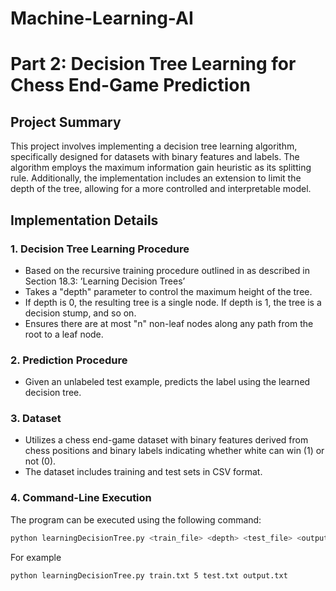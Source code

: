 # Machine-Learning-AI




# Part 2: Decision Tree Learning for Chess End-Game Prediction

## Project Summary

This project involves implementing a decision tree learning algorithm, specifically designed for datasets with binary features and labels. The algorithm employs the maximum information gain heuristic as its splitting rule. Additionally, the implementation includes an extension to limit the depth of the tree, allowing for a more controlled and interpretable model.

## Implementation Details

### 1. Decision Tree Learning Procedure

- Based on the recursive training procedure outlined in as described in Section 18.3: ’Learning Decision
Trees’ 
- Takes a "depth" parameter to control the maximum height of the tree.
- If depth is 0, the resulting tree is a single node. If depth is 1, the tree is a decision stump, and so on.
- Ensures there are at most "n" non-leaf nodes along any path from the root to a leaf node.

### 2. Prediction Procedure

- Given an unlabeled test example, predicts the label using the learned decision tree.

### 3. Dataset

- Utilizes a chess end-game dataset with binary features derived from chess positions and binary labels indicating whether white can win (1) or not (0).
- The dataset includes training and test sets in CSV format.

### 4. Command-Line Execution

The program can be executed using the following command:

```bash
python learningDecisionTree.py <train_file> <depth> <test_file> <output_file>
```

For example

```bash
python learningDecisionTree.py train.txt 5 test.txt output.txt
```